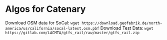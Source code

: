 # Algos for Catenary
Download OSM data for SoCal:
```wget https://download.geofabrik.de/north-america/us/california/socal-latest.osm.pbf```
Download Test Data:
```wget https://gitlab.com/LACMTA/gtfs_rail/raw/master/gtfs_rail.zip```
